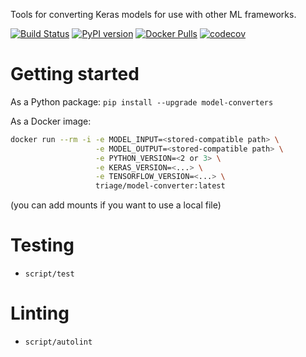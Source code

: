 Tools for converting Keras models for use with other ML frameworks.

[![Build Status](https://travis-ci.org/triagemd/model-converters.svg?branch=master)](https://travis-ci.org/triagemd/model-converters)
[![PyPI version](https://badge.fury.io/py/model-converters.svg)](https://badge.fury.io/py/model-converters)
[![Docker Pulls](https://img.shields.io/docker/pulls/triage/model-converter.svg)](https://hub.docker.com/r/triage/model-converter/)
[![codecov](https://codecov.io/gh/triagemd/model-converters/branch/master/graph/badge.svg)](https://codecov.io/gh/triagemd/model-converters)

# Getting started

As a Python package:
`pip install --upgrade model-converters`

As a Docker image:
```bash
docker run --rm -i -e MODEL_INPUT=<stored-compatible path> \
				   -e MODEL_OUTPUT=<stored-compatible path> \
				   -e PYTHON_VERSION=<2 or 3> \
				   -e KERAS_VERSION=<...> \
				   -e TENSORFLOW_VERSION=<...> \
				   triage/model-converter:latest
```
(you can add mounts if you want to use a local file)


# Testing

 - `script/test`


# Linting

 - `script/autolint`
